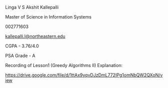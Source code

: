 ﻿Linga V S Akshit Kallepalli

Master of Science in Information Systems

002771603

kallepalli.l@northeastern.edu

CGPA - 3.76/4.0

PSA Grade - A


Recording of Lesson1 (Greedy Algorithms II) Explanation:

https://drive.google.com/file/d/1ttAx9yqvDJzDmL772IPg1omNbQW2QXoN/view
